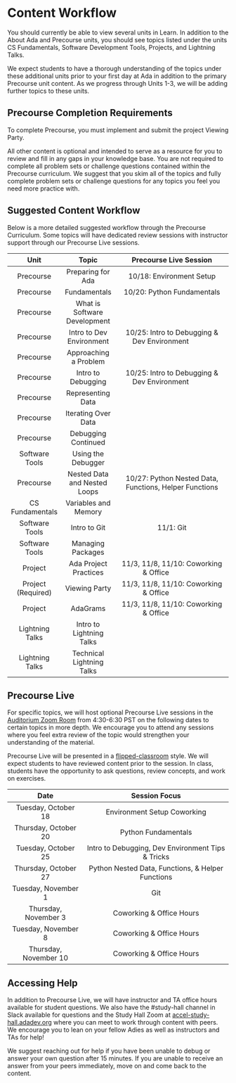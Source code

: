 # Content Workflow
You should currently be able to view several units in Learn. In addition to the About Ada and Precourse units, you should see topics listed under the units CS Fundamentals, Software Development Tools, Projects, and Lightning Talks.

We expect students to have a thorough understanding of the topics under these additional units prior to your first day at Ada in addition to the primary Precourse unit content. As we progress through Units 1-3, we will be adding further topics to these units. 

## Precourse Completion Requirements

To complete Precourse, you must implement and submit the project Viewing Party. 

All other content is optional and intended to serve as a resource for you to review and fill in any gaps in your knowledge base. You are not required to complete all problem sets or challenge questions contained within the Precourse curriculum. We suggest that you skim all of the topics and fully complete problem sets or challenge questions for any topics you feel you need more practice with. 

## Suggested Content Workflow

Below is a more detailed suggested workflow through the Precourse Curriculum. Some topics will have dedicated review sessions with instructor support through our Precourse Live sessions. 

| Unit               | Topic                        | Precourse Live Session                                 |
|:------------------:|:----------------------------:|:------------------------------------------------------:|
| Precourse          | Preparing for Ada            | 10/18: Environment Setup                               |
| Precourse          | Fundamentals                 | 10/20: Python Fundamentals                             |
| Precourse          | What is Software Development |                                                        | 
| Precourse          | Intro to Dev Environment     | 10/25: Intro to Debugging & Dev Environment            |
| Precourse          | Approaching a  Problem       |                                                        |
| Precourse          | Intro to Debugging           | 10/25: Intro to Debugging & Dev Environment            |
| Precourse          | Representing Data            |                                                        |
| Precourse          | Iterating Over Data          |                                                        |
| Precourse          | Debugging Continued          |                                                        |
| Software Tools     | Using the Debugger           |                                                        |   
| Precourse          | Nested Data and Nested Loops | 10/27: Python Nested Data, Functions, Helper Functions | 
| CS Fundamentals    | Variables and Memory         |                                                        |
| Software Tools     | Intro to Git                 | 11/1: Git                                              |
| Software Tools     | Managing Packages            |                                                        |
| Project            | Ada Project Practices        | 11/3, 11/8, 11/10: Coworking & Office                  |
| Project (Required) | Viewing Party                | 11/3, 11/8, 11/10: Coworking & Office                  |
| Project            | AdaGrams                     | 11/3, 11/8, 11/10: Coworking & Office                  |
| Lightning Talks    | Intro to Lightning Talks     |                                                        |
| Lightning Talks    | Technical Lightning Talks    |                                                        |

## Precourse Live
For specific topics, we will host optional Precourse Live sessions in the [Auditorium Zoom Room](http://aud-accel.adadev.org) from 4:30-6:30 PST on the following dates to certain topics in more depth. We encourage you to attend any sessions where you feel extra review of the topic would strengthen your understanding of the material. 

Precourse Live will be presented in a [flipped-classroom](https://omerad.msu.edu/index.php?option=com_content&view=article&id=162:what-why-and-how-to-implement-a-flipped-classroom-model&catid=27:teaching) style. We will expect students to have reviewed content prior to the session. In class, students have the opportunity to ask questions, review concepts, and work on exercises.

| Date                  | Session Focus                                     | 
|:---------------------:| :------------------------------------------------:|
| Tuesday, October 18   | Environment Setup Coworking                       |
| Thursday, October 20  | Python Fundamentals                               |
| Tuesday, October 25   | Intro to Debugging, Dev Environment Tips & Tricks |
| Thursday, October 27  | Python Nested Data, Functions, & Helper Functions |
| Tuesday, November 1   | Git                                               |
| Thursday, November 3  | Coworking & Office Hours                          |
| Tuesday, November 8   | Coworking & Office Hours                          |     
| Thursday, November 10 | Coworking & Office Hours                          |

## Accessing Help

In addition to Precourse Live, we will have instructor and TA office hours available for student questions. We also have the #study-hall channel in Slack available for questions and the Study Hall Zoom at [accel-study-hall.adadev.org](http://accel-study-hall.adadev.org) where you can meet to work through content with peers. We encourage you to lean on your fellow Adies as well as instructors and TAs for help!

We suggest reaching out for help if you have been unable to debug or answer your own question after 15 minutes. If you are unable to receive an answer from your peers immediately, move on and come back to the content. 